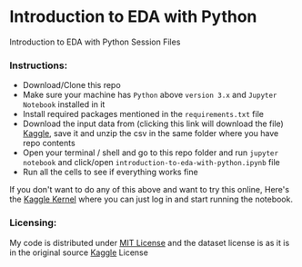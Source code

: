 # Introduction to EDA with Python
Introduction to EDA with Python Session Files

### Instructions:

* Download/Clone this repo 
* Make sure your machine has `Python` above `version 3.x` and `Jupyter Notebook` installed in it
* Install required packages mentioned in the `requirements.txt` file 
* Download the input data from (clicking this link will download the file) [Kaggle](https://www.kaggle.com/stackoverflow/stack-overflow-2018-developer-survey/downloads/survey_results_public.csv/2), save it and unzip the csv in the same folder where you have repo contents
* Open your terminal / shell and go to this repo folder and run `jupyter notebook` and click/open `introduction-to-eda-with-python.ipynb` file
* Run all the cells to see if everything works fine

If you don't want to do any of this above and want to try this online, Here's the [Kaggle Kernel](https://www.kaggle.com/nulldata/introduction-to-eda-with-python) where you can just log in and start running the notebook. 

### Licensing:

My code is distributed under [MIT License](LICENSE) and the dataset license is as it is in the original source [Kaggle](https://www.kaggle.com/stackoverflow/stack-overflow-2018-developer-survey) License
